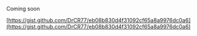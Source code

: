 Coming soon



[https://gist.github.com/DrCR77/eb08b830d4f31092cf65a8a9976dc0a6](https://gist.github.com/DrCR77/eb08b830d4f31092cf65a8a9976dc0a6)
